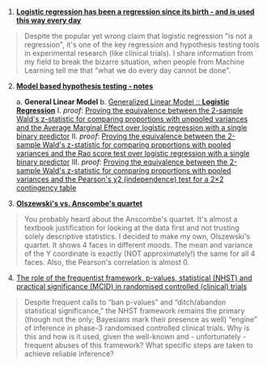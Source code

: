 1.  [**Logistic regression has been a regression since its birth - and is used this way every day**](https://github.com/adrianolszewski/Logistic-regression-is-regression)

> Despite the popular yet wrong claim that logistic regression "is not a regression", it's one of the key regression and hypothesis testing tools in experimental research (like clinical trials). I share information from my field to break the bizarre situation, when people from Machine Learning tell me that "what we do every day cannot be done".

2.  [**Model based hypothesis testing - notes**](https://github.com/adrianolszewski/model-based-testing-hypotheses/blob/main/README.md)

    a.  **General Linear Model**
    b.  [Generalized Linear Model :: **Logistic Regression**](https://github.com/adrianolszewski/Logistic-regression-is-regression/blob/main/Testing%20hypotheses%20about%20proportions%20using%20logistic%20regression.md)
        I.  *proof*: [Proving the equivalence between the 2-sample Wald's z-statistic for comparing proportions with unpooled variances and the Average Marginal Effect over logistic regression with a single binary predictor](https://github.com/adrianolszewski/Logistic-regression-is-regression/blob/main/logistic_regression_AME_Wald_z_test_proportions.md)
        II. *proof*: [Proving the equivalence between the 2-sample Wald's z-statistic for comparing proportions with pooled variances and the Rao score test over logistic regression with a single binary predictor](https://github.com/adrianolszewski/Logistic-regression-is-regression/blob/main/logistic_regression_Rao_Wald_z_test_proportions.md)
        III. *proof*: [Proving the equivalence between the 2-sample Wald's z-statistic for comparing proportions with pooled variances and the Pearson's χ2 (independence) test for a 2×2 contingency table](https://github.com/adrianolszewski/Logistic-regression-is-regression/blob/main/Pearson_chi2_Wald_z_test_proportions.md)

3.  [**Olszewski's vs. Anscombe's quartet**](https://github.com/adrianolszewski/R_and_statistics_miscellany/blob/main/Olszewski's%20quartet/Olszewski's%20quartet.md)

> You probably heard about the Anscombe's quartet. It's almost a textbook justification for looking at the data first and not trusting solely descriptive statistics. I decided to make my own, Olszewski's quartet. It shows 4 faces in different moods. The mean and variance of the Y coordinate is exactly (NOT approximately!) the same for all 4 faces. Also, the Pearson's correlation is almost 0.

4. [The role of the frequentist framework, p-values, statistical (NHST) and practical significance (MCID) in randomised controlled (clinical) trials](https://github.com/adrianolszewski/thougths-on-clinical-trials-biostatistics/blob/main/the-role-of-frequentist-framework-pvalues-statistical-and-practical-significance-in-randomised-controlled-clinical-trials.md)

> Despite frequent calls to “ban p-values” and “ditch/abandon statistical significance,” the NHST framework remains the primary (though not the only; Bayesians mark their presence as well) “engine” of inference in phase-3 randomised controlled clinical trials. Why is this and how is it used, given the well-known and - unfortunately - frequent abuses of this framework? What specific steps are taken to achieve reliable inference?
